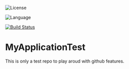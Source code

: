 ![License](https://img.shields.io/github/license/StefanWosnik/MyApplicationTest)

![Language](https://img.shields.io/github/languages/top/StefanWosnik/MyApplicationTest)

[![Build Status](https://travis-ci.org/StefanWosnik/MyApplicationTest.svg?branch=master)](https://travis-ci.org/StefanWosnik/MyApplicationTest)

# MyApplicationTest


This is only a test repo to play aroud with github features.
